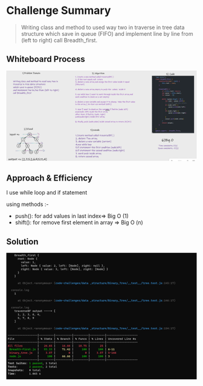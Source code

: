 # Challenge Summary

> Writing class and method to used way two in traverse in tree data structure
which save in queue (FIFO)
and implement line by line from (left to right)
call Breadth_first.

## Whiteboard Process

![whiteboard](./image/breadth_first.png)

## Approach & Efficiency

I use while loop and if statement

using methods :-

* push(): for add values in last index=>  Big O (1)
* shift(): for remove first element in array =>  Big O (n)

## Solution

![test](./image/test_BF.png)
